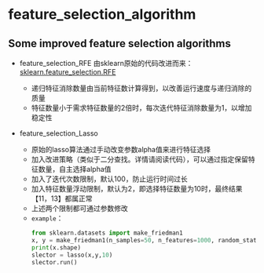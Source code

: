 # feature_selection_algorithm
## Some improved feature selection algorithms
* feature_selection_RFE
由sklearn原始的代码改进而来：[sklearn.feature_selection.RFE](https://github.com/scikit-learn/scikit-learn/blob/7813f7efb/sklearn/feature_selection/rfe.py#L36 "悬停显示")
  * 递归特征消除数量由当前特征数计算得到，以改善运行速度与递归消除的质量
  * 特征数量小于需求特征数量的2倍时，每次迭代特征消除数量为1，以增加稳定性
 
* feature_selection_Lasso
  * 原始的lasso算法通过手动改变参数alpha值来进行特征选择
  * 加入改进策略（类似于二分查找。详情请阅读代码），可以通过指定保留特征数量，自主选择alpha值
  * 加入了迭代次数限制，默认100，防止运行时间过长
  * 加入特征数量浮动限制，默认为2，即选择特征数量为10时，最终结果【11，13】都属正常
  * 上述两个限制都可通过参数修改
  * `example`：
    ```python
    from sklearn.datasets import make_friedman1
    x, y = make_friedman1(n_samples=50, n_features=1000, random_state=0)
    print(x.shape)
    slector = lasso(x,y,10)
    slector.run()
    ```
